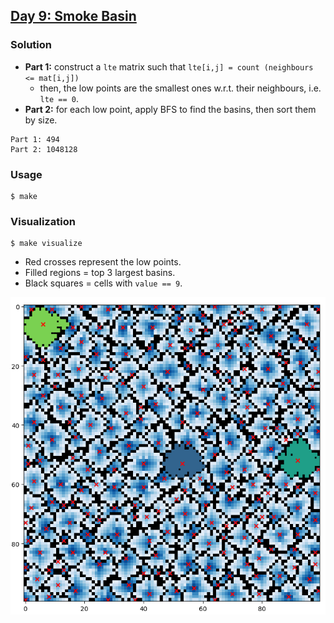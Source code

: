 ## [Day 9: Smoke Basin](https://adventofcode.com/2021/day/9)

### Solution
- **Part 1:** construct a `lte` matrix such that `lte[i,j] = count (neighbours <= mat[i,j])`
  - then, the low points are the smallest ones w.r.t. their neighbours, i.e. `lte == 0`.
- **Part 2:** for each low point, apply BFS to find the basins, then sort them by size.
```
Part 1: 494
Part 2: 1048128
```

### Usage
```
$ make
```

### Visualization
```
$ make visualize
```
- Red crosses represent the low points.
- Filled regions = top 3 largest basins.
- Black squares = cells with `value == 9`.

![](./map.png)
